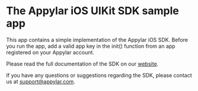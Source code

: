 
# The Appylar iOS UIKit SDK sample app

This app contains a simple implementation of the Appylar iOS SDK. Before you run the app, add a valid app key in the init() function from an app registered on your Appylar account.

Please read the full documentation of the SDK on our [website](https://www.appylar.com/documentation/ios/overview/).

If you have any questions or suggestions regarding the SDK, please contact us at [support@appylar.com](mailto:support@appylar.com).
